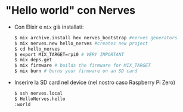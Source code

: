 # "Hello world" con Nerves 

* Con Elixir e `mix` già installati:

    ```sh [1,1|2|3|4|5|6|7]
    $ mix archive.install hex nerves_bootstrap #nerves generators
    $ mix nerves.new hello_nerves #creates new project
    $ cd hello_nerves
    $ export MIX_TARGET=rpi0 # VERY IMPORTANT
    $ mix deps.get
    $ mix firmware # builds the firmware for MIX_TARGET
    $ mix burn # burns your firmware on an SD card
    ``` 
    <!-- .element class="hide-line-number" -->

* Inserire la SD card nel device (nel nostro caso Raspberry Pi Zero)

    ```sh  [1,1|2|3]
    $ ssh nerves.local
    $ HelloNerves.hello
    :world
    ```

